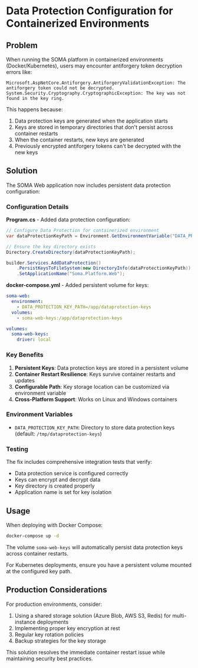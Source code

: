 # Data Protection Configuration for Containerized Environments

## Problem

When running the SOMA platform in containerized environments (Docker/Kubernetes), users may encounter antiforgery token decryption errors like:

```
Microsoft.AspNetCore.Antiforgery.AntiforgeryValidationException: The antiforgery token could not be decrypted.
System.Security.Cryptography.CryptographicException: The key was not found in the key ring.
```

This happens because:
1. Data protection keys are generated when the application starts
2. Keys are stored in temporary directories that don't persist across container restarts
3. When the container restarts, new keys are generated
4. Previously encrypted antiforgery tokens can't be decrypted with the new keys

## Solution

The SOMA Web application now includes persistent data protection configuration:

### Configuration Details

**Program.cs** - Added data protection configuration:
```csharp
// Configure Data Protection for containerized environment
var dataProtectionKeyPath = Environment.GetEnvironmentVariable("DATA_PROTECTION_KEY_PATH") ?? "/tmp/dataprotection-keys";

// Ensure the key directory exists
Directory.CreateDirectory(dataProtectionKeyPath);

builder.Services.AddDataProtection()
    .PersistKeysToFileSystem(new DirectoryInfo(dataProtectionKeyPath))
    .SetApplicationName("Soma.Platform.Web");
```

**docker-compose.yml** - Added persistent volume for keys:
```yaml
soma-web:
  environment:
    - DATA_PROTECTION_KEY_PATH=/app/dataprotection-keys
  volumes:
    - soma-web-keys:/app/dataprotection-keys

volumes:
  soma-web-keys:
    driver: local
```

### Key Benefits

1. **Persistent Keys**: Data protection keys are stored in a persistent volume
2. **Container Restart Resilience**: Keys survive container restarts and updates
3. **Configurable Path**: Key storage location can be customized via environment variable
4. **Cross-Platform Support**: Works on Linux and Windows containers

### Environment Variables

- `DATA_PROTECTION_KEY_PATH`: Directory to store data protection keys (default: `/tmp/dataprotection-keys`)

### Testing

The fix includes comprehensive integration tests that verify:
- Data protection service is configured correctly
- Keys can encrypt and decrypt data
- Key directory is created properly
- Application name is set for key isolation

## Usage

When deploying with Docker Compose:
```bash
docker-compose up -d
```

The volume `soma-web-keys` will automatically persist data protection keys across container restarts.

For Kubernetes deployments, ensure you have a persistent volume mounted at the configured key path.

## Production Considerations

For production environments, consider:
1. Using a shared storage solution (Azure Blob, AWS S3, Redis) for multi-instance deployments
2. Implementing proper key encryption at rest
3. Regular key rotation policies
4. Backup strategies for the key storage

This solution resolves the immediate container restart issue while maintaining security best practices.